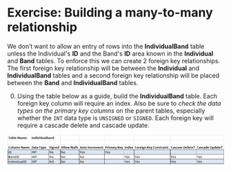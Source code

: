 # Exercise: Building a many-to-many relationship

We don’t want to allow an entry of rows into the **IndividualBand** table unless the Individual's **ID** and the Band's **ID** area known in the **Individual** and **Band** tables.  To enforce this we can create 2 foreign key relationships.  The first foreign key relationship will be between the **Individual** and **IndividualBand** tables and a second foreign key relationship will be placed between the **Band** and **IndividualBand** tables.  

0.	Using the table below as a guide, build the **IndividualBand** table.  Each foreign key column will require an index.  Also be sure to _check the data types on the primary key columns_ on the parent tables, especially whether the `INT` data type is `UNSIGNED` or `SIGNED`.  Each foreign key will require a cascade delete and cascade update.  

![Album table](/static/assets/img/table-individual-band.png)
